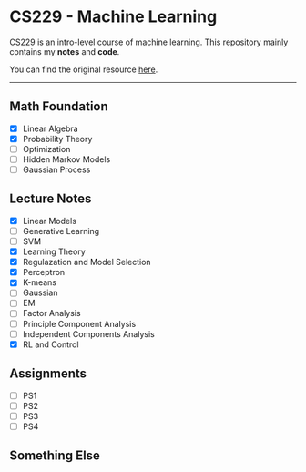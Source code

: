 # CS229 - Machine Learning

CS229 is an intro-level course of machine learning.  This repository mainly contains my **notes** and **code**. 

You can find the original resource [here](https://see.stanford.edu/Course/CS229).

------

## Math Foundation

- [x] Linear Algebra
- [x] Probability Theory
- [ ] Optimization
- [ ] Hidden Markov Models
- [ ] Gaussian Process

## Lecture Notes

- [x] Linear Models
- [ ] Generative Learning 
- [ ] SVM
- [x] Learning Theory
- [x] Regulazation and Model Selection
- [x] Perceptron
- [x] K-means 
- [ ] Gaussian 
- [ ] EM
- [ ] Factor Analysis
- [ ] Principle Component Analysis
- [ ] Independent Components Analysis
- [x] RL and Control

## Assignments

- [ ] PS1
- [ ] PS2
- [ ] PS3
- [ ] PS4

## Something Else



